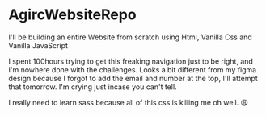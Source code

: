 # AgircWebsiteRepo
 I'll be building an entire Website from scratch using Html, Vanilla Css and Vanilla JavaScript

 I spent 100hours trying to get this freaking navigation just to be right, and I'm nowhere done with the challenges. Looks a bit different from my figma design because I forgot to add the email and number at the top, I'll attempt that tomorrow. I'm crying just incase you can't tell.

 I really need to learn sass because all of this css is killing me oh well. 😩

